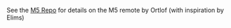 See the [M5 Repo](https://github.com/ortlof/OSSM-M5-Remote) for details on the M5 remote by Ortlof (with inspiration by Elims)